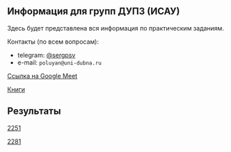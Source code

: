## Информация для групп ДУПЗ (ИСАУ)

Здесь будет представлена вся информация по практическим заданиям.

Контакты (по всем вопросам):

* telegram: [@sergpsv](https://t.me/sergpsv)
* e-mail: `poluyan@uni-dubna.ru`

[Ссылка на Google Meet](https://meet.google.com/sfm-wnsz-per)

[Книги](https://pastebin.com/N1w3isRD)

## Результаты

[2251](https://docs.google.com/spreadsheets/d/138JQGHtszFEWHI_sI9syi6o97YXQOBZ2mjACTtsGEQc/edit?gid=0#gid=0)

[2281](https://docs.google.com/spreadsheets/d/1MmQ7bhT28j-LMd5NJ3NMkMc6puDLeQu8ivYWQHUIoyE/edit?gid=0#gid=0)
